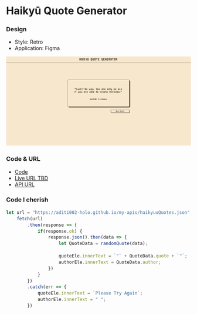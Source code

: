 # Haikyū Quote Generator

### Design

- Style: Retro
- Application: Figma

![](./resources/screenshot.JPG)

### Code & URL

- [Code](https://github.com/Aditi002-holo/haikyuu-quote-generator)
- [Live URL TBD]()
- [API URL](https://aditi002-holo.github.io/my-apis/haikyuuQuotes.json)

### Code I cherish 

```js
let url = "https://aditi002-holo.github.io/my-apis/haikyuuQuotes.json";
    fetch(url)
        .then(response => {
            if(response.ok) {
                response.json().then(data => {
                    let QuoteData = randomQuote(data);

                    quoteEle.innerText = `"` + QuoteData.quote + `"`;
                    authorEle.innerText = QuoteData.author;
                })
            }
        })
        .catch(err => {
            quoteEle.innerText = `Please Try Again`;
            authorEle.innerText = " ";
        })
```